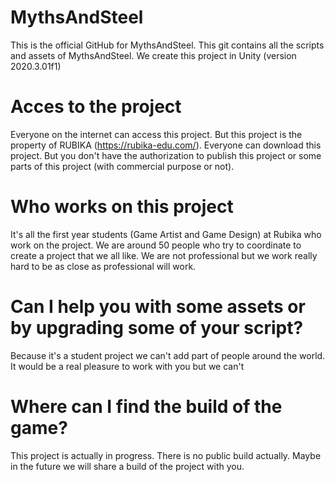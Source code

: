 # MythsAndSteel
This is the official GitHub for MythsAndSteel. This git contains all the scripts and assets of MythsAndSteel. We create this project in Unity (version 2020.3.01f1)

# Acces to the project
Everyone on the internet can access this project. But this project is the property of RUBIKA (https://rubika-edu.com/). Everyone can download this project. But you don't have the authorization to publish this project or some parts of this project (with commercial purpose or not). 

# Who works on this project
It's all the first year students  (Game Artist and Game Design) at Rubika who work on the project. We are around 50 people who try to coordinate to create a project that we all like. We are not professional but we work really hard to be as close as professional will work. 

# Can I help you with some assets or by upgrading some of your script?
Because it's a student project we can't add part of people around the world. It would be a real pleasure to work with you but we can't

# Where can I find the build of the game?
This project is actually in progress. There is no public build actually. Maybe in the future we will share a build of the project with you. 
